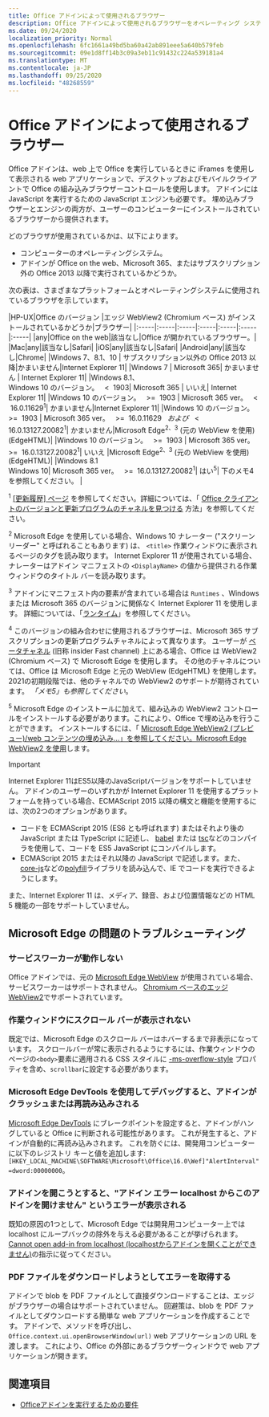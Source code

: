 ```yaml
---
title: Office アドインによって使用されるブラウザー
description: Office アドインによって使用されるブラウザーをオペレーティング システムおよび Office バージョンが決定する方法を指定します。
ms.date: 09/24/2020
localization_priority: Normal
ms.openlocfilehash: 6fc1661a49bd5ba60a42ab891eee5a640b579feb
ms.sourcegitcommit: 09e1d8ff14b3c09a3eb11c91432c224a539181a4
ms.translationtype: MT
ms.contentlocale: ja-JP
ms.lasthandoff: 09/25/2020
ms.locfileid: "48268559"
---
```

# <a name="browsers-used-by-office-add-ins"></a>Office アドインによって使用されるブラウザー

Office アドインは、web 上で Office を実行しているときに iFrames を使用して表示される web アプリケーションで、デスクトップおよびモバイルクライアントで Office の組み込みブラウザーコントロールを使用します。 アドインには JavaScript を実行するための JavaScript エンジンも必要です。 埋め込みブラウザーとエンジンの両方が、ユーザーのコンピューターにインストールされているブラウザーから提供されます。

どのブラウザが使用されているかは、以下によります。

- コンピューターのオペレーティングシステム。
- アドインが Office on the web、Microsoft 365、またはサブスクリプション外の Office 2013 以降で実行されているかどうか。

次の表は、さまざまなプラットフォームとオペレーティングシステムに使用されているブラウザを示しています。

|HP-UX|Office のバージョン
|エッジ WebView2 (Chromium ベース) がインストールされているかどうか|ブラウザー|
|:-----|:-----|:-----|:-----|:-----|:-----|:-----|
|any|Office on the web|該当なし|Office が開かれているブラウザー。|
|Mac|any|該当なし|Safari|
|iOS|any|該当なし|Safari|
|Android|any|該当なし|Chrome|
|Windows 7、8.1、10 | サブスクリプション以外の Office 2013 以降|かまいません|Internet Explorer 11|
|Windows 7 | Microsoft 365| かまいません | Internet Explorer 11|
|Windows 8.1、<br>Windows 10 のバージョン。 &nbsp; < &nbsp;1903| Microsoft 365 | いいえ| Internet Explorer 11|
|Windows 10 のバージョン。 &nbsp; >= &nbsp;1903 | Microsoft 365 ver。 &nbsp; < &nbsp;16.0.11629<sup>1</sup>| かまいません|Internet Explorer 11|
|Windows 10 のバージョン。 &nbsp; >= &nbsp;1903 | Microsoft 365 ver。 &nbsp; >= &nbsp;16.0.11629 &nbsp; _および_ &nbsp; < &nbsp; 16.0.13127.20082<sup>1</sup>| かまいません|Microsoft Edge<sup>2、3</sup> (元の WebView を使用) (EdgeHTML)|
|Windows 10 のバージョン。 &nbsp; >= &nbsp;1903 | Microsoft 365 ver。 &nbsp; >= &nbsp;16.0.13127.20082<sup>1</sup>| いいえ |Microsoft Edge<sup>2、3</sup> (元の WebView を使用) (EdgeHTML)|
|Windows 8.1<br>Windows 10| Microsoft 365 ver。 &nbsp; >= &nbsp;16.0.13127.20082<sup>1</sup>| はい<sup>5</sup>|  下のメモ4を参照してください。 |

<sup>1</sup> [ [更新履歴] ページ](/officeupdates/update-history-office365-proplus-by-date) を参照してください。詳細については、「 [Office クライアントのバージョンと更新プログラムのチャネルを見つける](https://support.office.com/article/What-version-of-Office-am-I-using-932788b8-a3ce-44bf-bb09-e334518b8b19) 方法」を参照してください。

<sup>2</sup> Microsoft Edge を使用している場合、Windows 10 ナレーター ("スクリーンリーダー" と呼ばれることもあります) は、 `<title>` 作業ウィンドウに表示されるページのタグを読み取ります。 Internet Explorer 11 が使用されている場合、ナレーターはアドイン マニフェストの `<DisplayName>` の値から提供される作業ウィンドウのタイトル バーを読み取ります。

<sup>3</sup> アドインにマニフェスト内の要素が含まれている場合は `Runtimes` 、Windows または Microsoft 365 のバージョンに関係なく Internet Explorer 11 を使用します。 詳細については、「[ランタイム](../reference/manifest/runtimes.md)」を参照してください。

<sup>4</sup> このバージョンの組み合わせに使用されるブラウザーは、Microsoft 365 サブスクリプションの更新プログラムチャネルによって異なります。 ユーザーが [ベータチャネル](https://insider.office.com/join/windows) (旧称 insider Fast channel) 上にある場合、Office は WebView2 (Chromium ベース) で Microsoft Edge を使用します。 その他のチャネルについては、Office は Microsoft Edge と元の WebView (EdgeHTML) を使用します。 2021の初期段階では、他のチャネルでの WebView2 のサポートが期待されています。 *「メモ5」も参照してください*。

<sup>5</sup> Microsoft Edge のインストールに加えて、組み込みの WebView2 コントロールをインストールする必要があります。これにより、Office で埋め込みを行うことができます。 インストールするには、「 [Microsoft Edge WebView2 (プレビュー)/web コンテンツの埋め込み...」を参照してください。Microsoft Edge WebView2 を使用](https://developer.microsoft.com/microsoft-edge/webview2/)します。


> [!IMPORTANT]
> Internet Explorer 11はES5以降のJavaScriptバージョンをサポートしていません。 アドインのユーザーのいずれかが Internet Explorer 11 を使用するプラットフォームを持っている場合、ECMAScript 2015 以降の構文と機能を使用するには、次の2つのオプションがあります。
>
> - コードを ECMAScript 2015 (ES6 とも呼ばれます) またはそれより後の JavaScript または TypeScript に記述し、 [babel](https://babeljs.io/) または [tsc](https://www.typescriptlang.org/index.html)などのコンパイラを使用して、コードを ES5 JavaScript にコンパイルします。
> - ECMAScript 2015 またはそれ以降の JavaScript で記述します。また、 [core-js](https://github.com/zloirock/core-js)などの[polyfill](https://wikipedia.org/wiki/Polyfill_(programming))ライブラリを読み込んで、IE でコードを実行できるようにします。
>
> また、Internet Explorer 11 は、メディア、録音、および位置情報などの HTML 5 機能の一部をサポートしていません。

## <a name="troubleshooting-microsoft-edge-issues"></a>Microsoft Edge の問題のトラブルシューティング

### <a name="service-workers-are-not-working"></a>サービスワーカーが動作しない

Office アドインでは、元の [Microsoft Edge WebView](/microsoft-edge/hosting/webview) が使用されている場合、サービスワーカーはサポートされません。 [Chromium ベースのエッジ WebView2](/microsoft-edge/hosting/webview2)でサポートされています。

### <a name="scroll-bar-does-not-appear-in-task-pane"></a>作業ウィンドウにスクロール バーが表示されない

既定では、Microsoft Edge のスクロール バーはホバーするまで非表示になっています。 スクロールバーが常に表示されるようにするには、作業ウィンドウのページの`<body>`要素に適用される CSS スタイルに [-ms-overflow-style](https://developer.mozilla.org/docs/Web/CSS/-ms-overflow-style) プロパティを含め、`scrollbar`に設定する必要があります。 

### <a name="when-debugging-with-the-microsoft-edge-devtools-the-add-in-crashes-or-reloads"></a>Microsoft Edge DevTools を使用してデバッグすると、アドインがクラッシュまたは再読み込みされる

[Microsoft Edge DevTools](https://www.microsoft.com/p/microsoft-edge-devtools-preview/9mzbfrmz0mnj?rtc=1&activetab=pivot%3Aoverviewtab) にブレークポイントを設定すると、アドインがハングしていると Office に判断される可能性があります。 これが発生すると、アドインが自動的に再読み込みされます。 これを防ぐには、開発用コンピューターに以下のレジストリ キーと値を追加します: `[HKEY_LOCAL_MACHINE\SOFTWARE\Microsoft\Office\16.0\Wef]"AlertInterval"=dword:00000000`。

### <a name="when-the-add-in-tries-to-open-get-add-in-error-we-cant-open-this-add-in-from-the-localhost-error"></a>アドインを開こうとすると、"アドイン エラー localhost からこのアドインを開けません" というエラーが表示される

既知の原因の1つとして、Microsoft Edge では開発用コンピューター上では localhost にループバックの除外を与える必要があることが挙げられます。 [Cannot open add-in from localhost (localhostからアドインを開くことができません)](/office/troubleshoot/error-messages/cannot-open-add-in-from-localhost)の指示に従ってください。

### <a name="get-errors-trying-to-download-a-pdf-file"></a>PDF ファイルをダウンロードしようとしてエラーを取得する

アドインで blob を PDF ファイルとして直接ダウンロードすることは、エッジがブラウザーの場合はサポートされていません。 回避策は、blob を PDF ファイルとしてダウンロードする簡単な web アプリケーションを作成することです。 アドインで、メソッドを呼び出し、 `Office.context.ui.openBrowserWindow(url)` web アプリケーションの URL を渡します。 これにより、Office の外部にあるブラウザーウィンドウで web アプリケーションが開きます。

## <a name="see-also"></a>関連項目

- [Officeアドインを実行するための要件](requirements-for-running-office-add-ins.md)
